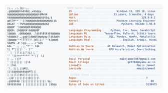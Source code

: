 <picture>
  <source srcset="https://raw.githubusercontent.com/mmazinjameel/mmazinjameel/main/dark_mode.svg?v=1744171958" media="(prefers-color-scheme: dark)">
  <img src="https://raw.githubusercontent.com/mmazinjameel/mmazinjameel/main/light_mode.svg?v=1744171958">
</picture>
